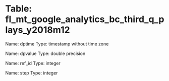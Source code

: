 Table: fl_mt_google_analytics_bc_third_q_plays_y2018m12
=======================================================

Name: dptime
Type: timestamp without time zone

Name: dpvalue
Type: double precision

Name: ref_id
Type: integer

Name: step
Type: integer

